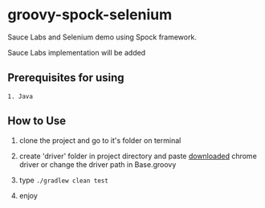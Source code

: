 # groovy-spock-selenium
Sauce Labs and Selenium demo using Spock framework.

Sauce Labs implementation will be added

## Prerequisites for using
```
1. Java

```

## How to Use 

1. clone the project and go to it's folder on terminal

2. create 'driver' folder in project directory and paste [downloaded](http://chromedriver.chromium.org/downloads) chrome driver
   or change the driver path in Base.groovy 

   
3. type ```./gradlew clean test```

4. enjoy
